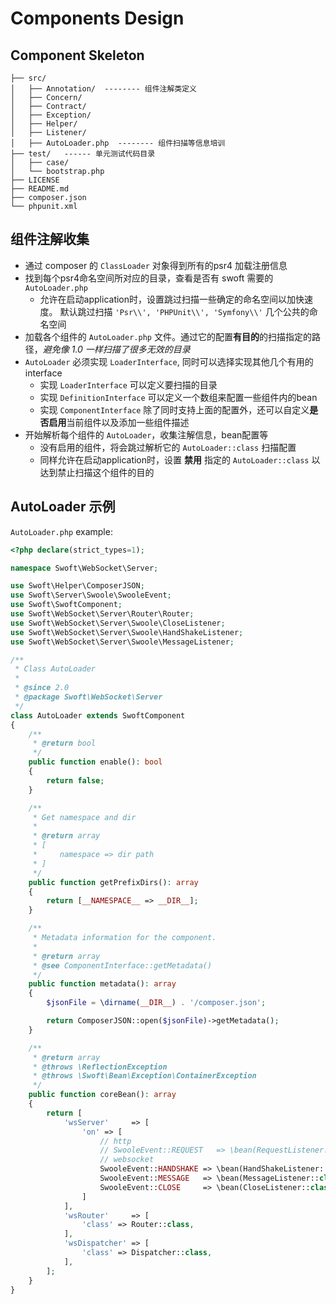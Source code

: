 # Components Design

## Component Skeleton

```text
├── src/
│   ├── Annotation/  -------- 组件注解类定义
│   ├── Concern/
│   ├── Contract/
│   ├── Exception/
│   ├── Helper/
│   ├── Listener/
│   ├── AutoLoader.php  -------- 组件扫描等信息培训
├── test/   ------ 单元测试代码目录
│   ├── case/
│   └── bootstrap.php
├── LICENSE
├── README.md
├── composer.json
└── phpunit.xml
```

## 组件注解收集

- 通过 composer 的 `ClassLoader` 对象得到所有的psr4 加载注册信息
- 找到每个psr4命名空间所对应的目录，查看是否有 swoft 需要的 `AutoLoader.php`
  - 允许在启动application时，设置跳过扫描一些确定的命名空间以加快速度。 默认跳过扫描 `'Psr\\', 'PHPUnit\\', 'Symfony\\'` 几个公共的命名空间
- 加载各个组件的 `AutoLoader.php` 文件。通过它的配置**有目的**的扫描指定的路径，_避免像 1.0 一样扫描了很多无效的目录_
- `AutoLoader` 必须实现 `LoaderInterface`, 同时可以选择实现其他几个有用的interface
  - 实现 `LoaderInterface` 可以定义要扫描的目录
  - 实现 `DefinitionInterface` 可以定义一个数组来配置一些组件内的bean
  - 实现 `ComponentInterface` 除了同时支持上面的配置外，还可以自定义**是否启用**当前组件以及添加一些组件描述
- 开始解析每个组件的 `AutoLoader`，收集注解信息，bean配置等
  - 没有启用的组件，将会跳过解析它的 `AutoLoader::class` 扫描配置
  - 同样允许在启动application时，设置 **禁用** 指定的 `AutoLoader::class` 以达到禁止扫描这个组件的目的

## AutoLoader 示例

`AutoLoader.php` example: 


```php
<?php declare(strict_types=1);

namespace Swoft\WebSocket\Server;

use Swoft\Helper\ComposerJSON;
use Swoft\Server\Swoole\SwooleEvent;
use Swoft\SwoftComponent;
use Swoft\WebSocket\Server\Router\Router;
use Swoft\WebSocket\Server\Swoole\CloseListener;
use Swoft\WebSocket\Server\Swoole\HandShakeListener;
use Swoft\WebSocket\Server\Swoole\MessageListener;

/**
 * Class AutoLoader
 *
 * @since 2.0
 * @package Swoft\WebSocket\Server
 */
class AutoLoader extends SwoftComponent
{
    /**
     * @return bool
     */
    public function enable(): bool
    {
        return false;
    }

    /**
     * Get namespace and dir
     *
     * @return array
     * [
     *     namespace => dir path
     * ]
     */
    public function getPrefixDirs(): array
    {
        return [__NAMESPACE__ => __DIR__];
    }

    /**
     * Metadata information for the component.
     *
     * @return array
     * @see ComponentInterface::getMetadata()
     */
    public function metadata(): array
    {
        $jsonFile = \dirname(__DIR__) . '/composer.json';

        return ComposerJSON::open($jsonFile)->getMetadata();
    }

    /**
     * @return array
     * @throws \ReflectionException
     * @throws \Swoft\Bean\Exception\ContainerException
     */
    public function coreBean(): array
    {
        return [
            'wsServer'     => [
                'on' => [
                    // http
                    // SwooleEvent::REQUEST   => \bean(RequestListener::class),
                    // websocket
                    SwooleEvent::HANDSHAKE => \bean(HandShakeListener::class),
                    SwooleEvent::MESSAGE   => \bean(MessageListener::class),
                    SwooleEvent::CLOSE     => \bean(CloseListener::class),
                ]
            ],
            'wsRouter'     => [
                'class' => Router::class,
            ],
            'wsDispatcher' => [
                'class' => Dispatcher::class,
            ],
        ];
    }
}
```
